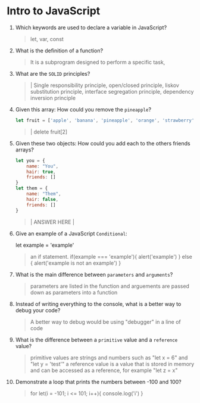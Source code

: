 # Intro to JavaScript
01. Which keywords are used to declare a variable in JavaScript?

    > let, var, const

02. What is the definition of a function?

    > It is a subprogram designed to perform a specific task,

03. What are the `SOLID` principles?

    > | Single responsibility principle, open/closed principle, liskov substitution principle, interface segregation principle, dependency inversion principle

04. Given this array: How could you remove the `pineapple`?

    ```js
    let fruit = ['apple', 'banana', 'pineapple', 'orange', 'strawberry']
    ```

    > | delete fruit[2]

05. Given these two objects: How could you add each to the others friends arrays?

    ```js
    let you = {
        name: "You",
        hair: true,
        friends: []
    }
    let them = {
        name: "Them",
        hair: false,
        friends: []
    }
    ```

    > | ANSWER HERE |

06. Give an example of a JavaScript `Conditional`:

    let example = 'example'
    > an if statement. if(example === 'example'){
        alert('example')
    } else {
        alert('example is not an example')
    }

07. What is the main difference between `parameters` and `arguments`?

    > parameters are listed in the function and arguements are passed down as parameters into a function

08. Instead of writing everything to the console, what is a better way to debug your code?

    > A better way to debug would be using "debugger" in a line of code

09. What is the difference between a `primitive` value and a `reference` value?

    > primitive values are strings and numbers such as "let x = 6" and "let y = 'test'"
    a reference value is a value that is stored in memory and can be accessed as a reference, for example
    "let z = x"

10. Demonstrate a loop that prints the numbers between -100 and 100?

    > for let(i = -101; i <= 101; i++){
        console.log('i')
    }
